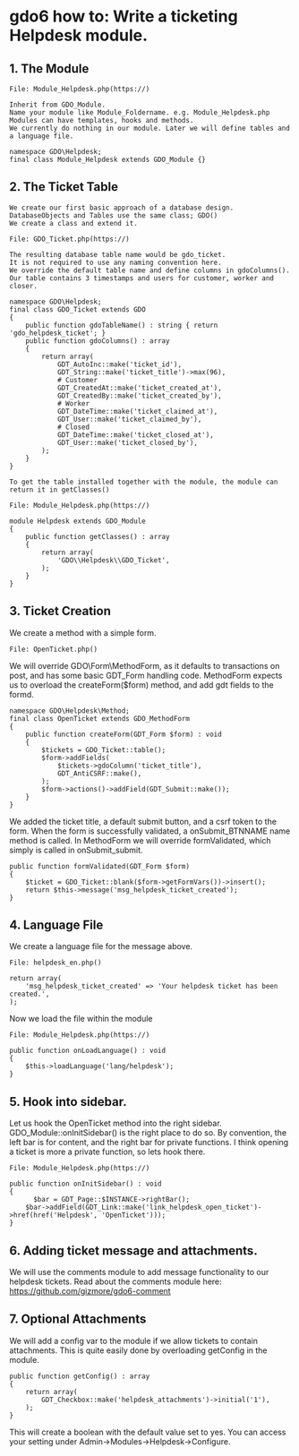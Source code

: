 # gdo6 how to: Write a ticketing Helpdesk module.

## 1. The Module

    File: Module_Helpdesk.php(https://)

    Inherit from GDO_Module.
    Name your module like Module_Foldername. e.g. Module_Helpdesk.php
    Modules can have templates, hooks and methods.
    We currently do nothing in our module. Later we will define tables and a language file. 
    
    namespace GDO\Helpdesk;
    final class Module_Helpdesk extends GDO_Module {}

## 2. The Ticket Table

    We create our first basic approach of a database design.
    DatabaseObjects and Tables use the same class; GDO()
    We create a class and extend it.
    
    File: GDO_Ticket.php(https://)
    
    The resulting database table name would be gdo_ticket.
    It is not required to use any naming convention here.
    We override the default table name and define columns in gdoColumns().
    Our table contains 3 timestamps and users for customer, worker and closer.
    
    namespace GDO\Helpdesk;
    final class GDO_Ticket extends GDO
    {
        public function gdoTableName() : string { return 'gdo_helpdesk_ticket'; }
        public function gdoColumns() : array
        {
            return array(
                GDT_AutoInc::make('ticket_id'),
                GDT_String::make('ticket_title')->max(96),
                # Customer
                GDT_CreatedAt::make('ticket_created_at'),
                GDT_CreatedBy::make('ticket_created_by'),
                # Worker
                GDT_DateTime::make('ticket_claimed_at'),
                GDT_User::make('ticket_claimed_by'),
                # Closed
                GDT_DateTime::make('ticket_closed_at'),
                GDT_User::make('ticket_closed_by'),
            );
        }
    }
    
    To get the table installed together with the module, the module can return it in getClasses()
    
    File: Module_Helpdesk.php(https://)
 
    module Helpdesk extends GDO_Module
    {
        public function getClasses() : array
        {
            return array(
                'GDO\\Helpdesk\\GDO_Ticket',
            );
        }
    }

## 3. Ticket Creation

We create a method with a simple form.

    File: OpenTicket.php()

We will override GDO\Form\MethodForm, as it defaults to transactions on post, and has some basic GDT_Form handling code.
MethodForm expects us to overload the createForm($form) method, and add gdt fields to the formd.

    namespace GDO\Helpdesk\Method;
    final class OpenTicket extends GDO_MethodForm
    {
        public function createForm(GDT_Form $form) : void
        {
            $tickets = GDO_Ticket::table();
            $form->addFields(
                $tickets->gdoColumn('ticket_title'),
                GDT_AntiCSRF::make(),
            );
            $form->actions()->addField(GDT_Submit::make());
        }
    }

We added the ticket title, a default submit button, and a csrf token to the form.
When the form is successfully validated, a onSubmit_BTNNAME name method is called.
In MethodForm we will override formValidated, which simply is called in onSubmit_submit.

    public function formValidated(GDT_Form $form)
    {
        $ticket = GDO_Ticket::blank($form->getFormVars())->insert();
        return $this->message('msg_helpdesk_ticket_created');
    }

## 4. Language File

We create a language file for the message above.

    File: helpdesk_en.php()
    
    return array(
        'msg_helpdesk_ticket_created' => 'Your helpdesk ticket has been created.',
    );

Now we load the file within the module

    File: Module_Helpdesk.php(https://)

    public function onLoadLanguage() : void
    {
        $this->loadLanguage('lang/helpdesk');
    }

## 5. Hook into sidebar.

Let us hook the OpenTicket method into the right sidebar.
GDO_Module::onInitSidebar() is the right place to do so.
By convention, the left bar is for content, and the right bar for private functions.
I think opening a ticket is more a private function, so lets hook there.

    File: Module_Helpdesk.php(https://)
    
    public function onInitSidebar() : void
    {
    	  $bar = GDT_Page::$INSTANCE->rightBar();
        $bar->addField(GDT_Link::make('link_helpdesk_open_ticket')->href(href('Helpdesk', 'OpenTicket')));
    }

## 6. Adding ticket message and attachments.

We will use the comments module to add message functionality to our helpdesk tickets.
Read about the comments module here: https://github.com/gizmore/gdo6-comment

## 7. Optional Attachments

We will add a config var to the module if we allow tickets to contain attachments.
This is quite easily done by overloading getConfig in the module.

    public function getConfig() : array
    {
      	return array(
     		GDT_Checkbox::make('helpdesk_attachments')->initial('1'),
     	);
    }

This will create a boolean with the default value set to yes.
You can access your setting under Admin->Modules->Helpdesk->Configure.
